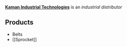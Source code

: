 [**Kaman Industrial Technologies**](https://ec.kamandirect.com/us/index.jsp) is an *industrial distributor*

## Products
* Belts
* [[Sprocket]]
